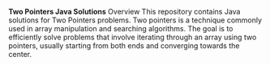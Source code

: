 **Two Pointers Java Solutions**
Overview
This repository contains Java solutions for Two Pointers problems. Two pointers is a technique commonly used in array manipulation and searching algorithms. The goal is to efficiently solve problems that involve iterating through an array using two pointers, usually starting from both ends and converging towards the center.
